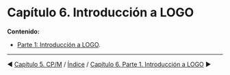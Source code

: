 # Capítulo 6. Introducción a LOGO


**Contenido:**

* [Parte 1: Introducción a LOGO](6.01.-Introducción-a-LOGO).

***

&#9664; [Capítulo 5. CP/M](5.02.-CP-M)   /  [Índice](0.03.-Contenido)  /   [Capítulo 6. Parte 1. Introducción a LOGO](6.01.-Introducción-a-LOGO) &#9654;

